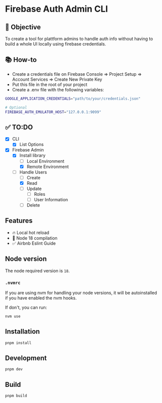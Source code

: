 # Firebase Auth Admin CLI

## 🏁 Objective

To create a tool for plattform admins to handle auth info without having to build a whole UI locally using firebase credentials.

## 📚 How-to

- Create a credentials file on Firebase Console => Project Setup => Account Services => Create New Private Key
- Put this file in the root of your project
- Create a .env file with the following variables:

```bash
GOOGLE_APPLICATION_CREDENTIALS="path/to/your/credentials.json"

# Optional
FIREBASE_AUTH_EMULATOR_HOST="127.0.0.1:9099"
```

## ✅ TO:DO

- [x] CLI
  - [x] List Options
- [x] Firebase Admin
  - [x] Install library
    - [ ] Local Environment
    - [x] Remote Environment
  - [ ] Handle Users
    - [ ] Create
    - [x] Read
    - [ ] Update
      - [ ] Roles
      - [ ] User Information
    - [ ] Delete

## Features

- 🔥 Local hot reload
- 🚛 Node 18 compilation
- ✅ Airbnb Eslint Guide

## Node version

The node required version is `18`.

### `.nvmrc`

If you are using nvm for handling your node versions, it will be autoinstalled if you have enabled the nvm hooks.

If don't, you can run:

```bash
nvm use
```

## Installation

```bash
pnpm install
```

## Development

```bash
pnpm dev
```

## Build

```bash
pnpm build
```
